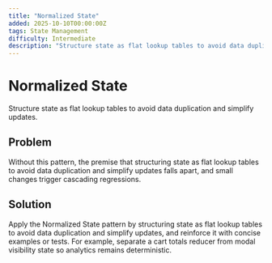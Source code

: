 ```yaml
---
title: "Normalized State"
added: 2025-10-10T00:00:00Z
tags: State Management
difficulty: Intermediate
description: "Structure state as flat lookup tables to avoid data duplication and simplify updates."
---
```

# Normalized State

Structure state as flat lookup tables to avoid data duplication and simplify updates.

## Problem

Without this pattern, the premise that structuring state as flat lookup tables to avoid data duplication and simplify updates falls apart, and small changes trigger cascading regressions.

## Solution

Apply the Normalized State pattern by structuring state as flat lookup tables to avoid data duplication and simplify updates, and reinforce it with concise examples or tests. For example, separate a cart totals reducer from modal visibility state so analytics remains deterministic.
